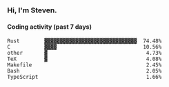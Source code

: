 ### Hi, I'm Steven.

#### Coding activity (past 7 days)
```
Rust        ▓▓▓▓▓▓▓▓▓▓▓▓▓▓▓▓▓▓▓▓▓▓▓▓▓▓▓▓▓▓  74.48%
C           ▓▓▓▓                            10.56%
other       ▓                                4.73%
TeX         ▓                                4.08%
Makefile                                     2.45%
Bash                                         2.05%
TypeScript                                   1.66%
```
